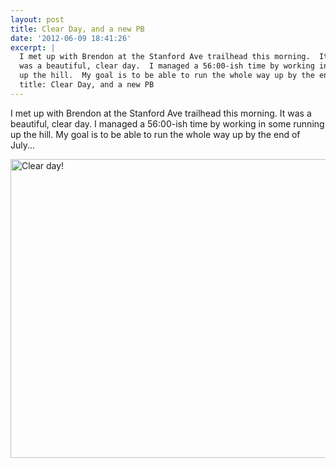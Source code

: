 ```yaml
---
layout: post
title: Clear Day, and a new PB
date: '2012-06-09 18:41:26'
excerpt: |
  I met up with Brendon at the Stanford Ave trailhead this morning.  It
  was a beautiful, clear day.  I managed a 56:00-ish time by working in some running
  up the hill.  My goal is to be able to run the whole way up by the end of July...
  title: Clear Day, and a new PB
---
```


I met up with Brendon at the Stanford Ave trailhead this morning. It was a beautiful, clear day. I managed a 56:00-ish time by working in some running up the hill. My goal is to be able to run the whole way up by the end of July...

<a href="http://www.flickr.com/photos/thenobot/7169880369/" title="Clear day! by thenobot, on Flickr"><img src="https://farm9.staticflickr.com/8009/7169880369_d020e879ba_z.jpg" width="640" height="478" alt="Clear day!"></a>
